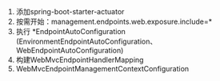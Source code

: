 1. 添加spring-boot-starter-actuator
2. 按需开始：management.endpoints.web.exposure.include=*
3. 执行 *EndpointAutoConfiguration (EnvironmentEndpointAutoConfiguration、WebEndpointAutoConfiguration)
4. 构建WebMvcEndpointHandlerMapping
5. WebMvcEndpointManagementContextConfiguration